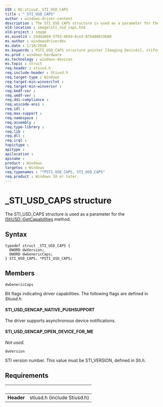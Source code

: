```yaml
---
UID : NS:stiusd._STI_USD_CAPS
title : "_STI_USD_CAPS"
author : windows-driver-content
description : The STI_USD_CAPS structure is used as a parameter for the IStiUSD::GetCapabilities method.
old-location : image\sti_usd_caps.htm
old-project : image
ms.assetid : 24dda069-5f93-469d-8ce3-87b488019b88
ms.author : windowsdriverdev
ms.date : 1/18/2018
ms.keywords : PSTI_USD_CAPS structure pointer [Imaging Devices], stifnc_4f136561-e3a7-467d-b8be-a60db8534126.xml, STI_USD_CAPS structure [Imaging Devices], stiusd/PSTI_USD_CAPS, PSTI_USD_CAPS, STI_USD_CAPS, image.sti_usd_caps, stiusd/STI_USD_CAPS, *PSTI_USD_CAPS, _STI_USD_CAPS
ms.prod : windows-hardware
ms.technology : windows-devices
ms.topic : struct
req.header : stiusd.h
req.include-header : Stiusd.h
req.target-type : Windows
req.target-min-winverclnt : 
req.target-min-winversvr : 
req.kmdf-ver : 
req.umdf-ver : 
req.ddi-compliance : 
req.unicode-ansi : 
req.idl : 
req.max-support : 
req.namespace : 
req.assembly : 
req.type-library : 
req.lib : 
req.dll : 
req.irql : 
topictype : 
apitype : 
apilocation : 
apiname : 
product : Windows
targetos : Windows
req.typenames : "*PSTI_USD_CAPS, STI_USD_CAPS"
req.product : Windows 10 or later.
---
```


# _STI_USD_CAPS structure
The STI_USD_CAPS structure is used as a parameter for the <a href="https://msdn.microsoft.com/library/windows/hardware/ff543817">IStiUSD::GetCapabilities</a> method.

## Syntax
````
typedef struct _STI_USD_CAPS {
  DWORD dwVersion;
  DWORD dwGenericCaps;
} STI_USD_CAPS, *PSTI_USD_CAPS;
````

## Members


`dwGenericCaps`

Bit flags indicating driver capabilities. The following flags are defined in <i>Stiusd.h</i>.






#### STI_USD_GENCAP_NATIVE_PUSHSUPPORT

The driver supports asynchronous device notifications.


#### STI_USD_GENCAP_OPEN_DEVICE_FOR_ME

<i>Not used.</i>

`dwVersion`

STI version number. This value must be STI_VERSION, defined in <i>Sti.h</i>.


## Requirements
| &nbsp; | &nbsp; |
| ---- |:---- |
| **Header** | stiusd.h (include Stiusd.h) |